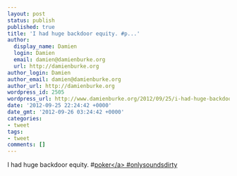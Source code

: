 ```yaml
---
layout: post
status: publish
published: true
title: 'I had huge backdoor equity. #p...'
author:
  display_name: Damien
  login: Damien
  email: damien@damienburke.org
  url: http://damienburke.org
author_login: Damien
author_email: damien@damienburke.org
author_url: http://damienburke.org
wordpress_id: 2505
wordpress_url: http://www.damienburke.org/2012/09/25/i-had-huge-backdoor-equity-p/
date: '2012-09-25 22:24:42 +0000'
date_gmt: '2012-09-26 03:24:42 +0000'
categories:
- tweet
tags:
- tweet
comments: []
---
```

<p>I had huge backdoor equity. #<a href="http:&#47;&#47;search.twitter.com&#47;search?q=%23poker" class="aktt_hashtag">poker<&#47;a> #onlysoundsdirty</p>
